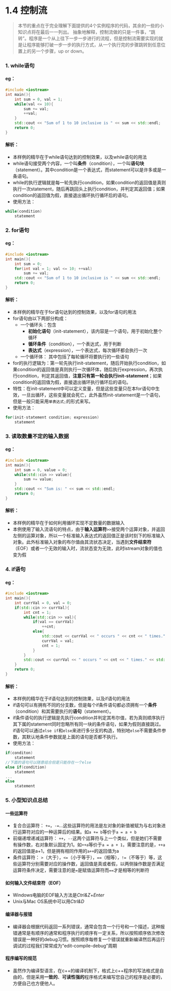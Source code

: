 # 1.4 控制流

>本节的重点在于完全理解下面提供的4个实例程序的代码，其余的一些的小知识点将在最后一一列出。
>抽象地解释，控制流做的只是一件事，“跳转”。程序是一个从上往下一步一步进行的流程，但是控制流需要实现的就是让程序能够打破一步一步的执行方式，从一个执行完的步骤跳转到任意位置上的另一个步骤，up or down。

### 1. while语句
#### eg：
```cpp
#include <iostream>
int main(){
    int sum = 0, val = 1;
    while(val <= 10){
        sum += val;
        ++val;
    }
    std::cout << "Sum of 1 to 10 inclusive is " << sum << std::endl;
    return 0;
}
```
#### 解析：
+ 本样例的精华在于while语句达到的控制效果，以及while语句的用法
+ while语句接受两个内容，一个叫**条件**（condition），一个叫**语句块**（statement）。其中condition是一个表达式，而statement可以是许多或是一条语句。
+ while的执行逻辑就是每一轮先执行condition，如果condition的返回值是真则执行一次statement，随后再跳回头上执行condition，并判定其返回值；如果condition的返回值为假，直接退出循环执行循环后的语句。
+ 使用方法：
```cpp
while(condition)
    statement
```

### 2. for语句
#### eg：
```cpp
#include <iostream>
int main(){
    int sum = 0;
    for(int val = 1; val <= 10; ++val)
        sum += val;
    std::cout << "Sum of 1 to 10 inclusive is " << sum << std::endl;
    return 0;
}
```
#### 解析：
+ 本样例的精华在于for语句达到的控制效果，以及for语句的用法
+ for语句由以下两部分构成：
    + 一个循环头：包含
        + **初始化语句**（init-statement），该内容是一个语句，用于初始化整个循环
        + **循环条件**（condition），一个表达式，用于判断
        + **表达式**（expression），一个表达式，每次循环都会执行一次
    + 一个循环体：
    其中包括了每轮循环将要执行的一些语句
+ for的执行逻辑为：第一轮先执行init-statement，随后开始执行condition，如果condition的返回值是真则执行一次循环体，随后执行expression，再次执行condition，判定其返回值，**注意只有第一轮会执行init-statement**；如果condition的返回值为假，直接退出循环执行循环后的语句。
+ 特性：在init-statement中可以定义变量，但是这些变量只在本for语句中生效，一旦出循环，这些变量就会死亡，此外虽然init-statement是一个语句，但是一般只能采用`单表达式;`的形式来写。
+ 使用方法：
```cpp
for(init-statement condition; expression)
    statement
```

### 3. 读取数量不定的输入数据
#### eg：
```cpp
#include <iostream>
int main(){
    int sum = 0, value = 0;
    while(std::cin >> value){
        sum += value;
    }
    std::cout << "Sum is: " << sum << std::endl;
    return 0;
}
```
#### 解析：
+ 本样例的精华在于如何利用循环实现不定数量的数据输入
+ 本例使用了输入流语句的特点，由于**输入运算符**`>>`接受两个运算对象，并返回左侧的运算对象，所以一个标准输入表达式的返回值正是该时刻下的标准输入对象。此外标准输入对象的布尔值由其流状态决定，当遇到**文件结束符**（EOF）或者一个无效的输入时，流状态变为无效，此时istream对象的值也变为假


### 4. if语句
#### eg：
```cpp
#include <iostream>
int main(){
    int currVal = 0, val = 0;
    if(std::cin >> currVal){
        int cnt = 1;
        while(std::cin >> val){
            if(val == currVal)
                ++cnt;
            else{
                std::cout << currVal << " occurs " << cnt << " times." << std::endl;
                currVal = val;
                cnt = 1;
            }
        }
        std::cout << currVal << " occurs " << cnt << " times." << std::endl;
    }
    return 0;
}
```
#### 解析：
+ 本样例的精华在于if语句达到的控制效果，以及if语句的用法
+ if语句可以有拥有不同的分支数，但是每个if条件语句都必须拥有一个**条件**（condition）和其需要执行的**语句**（statement）。
+ if条件语句的执行逻辑是先执行condition并判定其布尔值，若为真则顺序执行其下属的statement同时忽略所有同一块的条件语句，如果为假则直接跳过。if语句可以通过`else if`和`else`来进行多分支的构造，特别地`else`不需要条件参数，其默认地条件参数就是上面的语句是否都不执行。
+ 使用方法：
```cpp
if(conditon)
    statement
//下面的语句可以随意组合但是只能存在一个else
else if(condition)
    statement
...
else
    statement
```

### 5. 小型知识点总结
#### 一些运算符
+ 复合合运算符：
`+=`，`-=`...这些运算符的用法是左对象的新值被赋为与右对象进行运算符对应的一种运算后的结果。如`a += b`等价于`a = a + b`
+ 前缀递增递减运算符：
`++`，`--`这两个运算符与上一个类似，但是她们不需要有操作数，右对象默认固定为1。如`++a`等价于`a = a + 1`，需要注意的是，`++a`的返回值是a+1，但是拥有相同作用的`a++`的返回值为a
+ 条件运算符：
`>`（大于），`<=`（小于等于），`==`（相等），`!=`（不等于）等，这些运算符分别需要对应的操作数，返回值是真或者假，以两侧操作数是否满足运算符条件决定，需要注意的是`=`是赋值运算符而`==`才是相等的判断符
#### 如何输入文件结束符（EOF）
+ Windows电脑的EOF输入方法是*Ctrl&Z*+*Enter*
+ Unix与Mac OS系统中可以用*Ctrl&D*
#### 编译器与报错
+ 编译器会根据代码返回一系列错误，通常会包含一个行号和一个描述，这种报错通常是有顺序的通常和程序执行的顺序有一定关系，所以按照顺序依次修改错误是一种好的debug习惯。按照顺序每修复一个错误就重新编译然后再运行调试的过程我们常常成为“edit-compile-debug”周期
#### 程序编写的规范
+ 虽然作为编译型语言，在c++的编译机制下，格式上c++程序的写法格式是自由的，但是采用**一致的**、**可读性强的**程序格式来编写您自己的程序是必要的，方便自己也方便他人。
